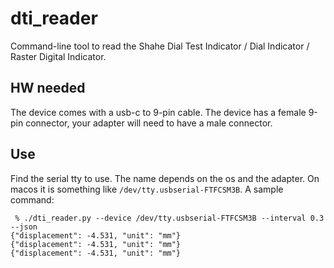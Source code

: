 # dti_reader
Command-line tool to read the Shahe Dial Test Indicator / Dial Indicator / Raster Digital Indicator. 

## HW needed
The device comes with a usb-c to 9-pin cable. The device has a female 9-pin connector, your adapter will need to have a male connector.

## Use
Find the serial tty to use. The name depends on the os and the adapter. On macos it is something like `/dev/tty.usbserial-FTFCSM3B`. A sample command:
```
 % ./dti_reader.py --device /dev/tty.usbserial-FTFCSM3B --interval 0.3  --json
{"displacement": -4.531, "unit": "mm"}
{"displacement": -4.531, "unit": "mm"}
{"displacement": -4.531, "unit": "mm"}
```

 
